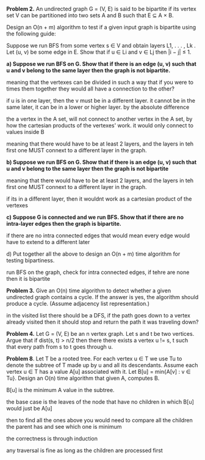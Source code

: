 **Problem 2.**
An undirected graph G = (V, E) is said to be bipartite if its vertex set V can be partitioned into two sets A and B such that E ⊆ A × B. 

Design an O(n + m) algorithm to test if a given input graph is bipartite using the following guide: 

Suppose we run BFS from some vertex s ∈ V and obtain layers L1, . . . , Lk . Let (u, v) be some edge in E. Show that if u ∈ Li and v ∈ Lj then |i − j| ≤ 1. 

**a) Suppose we run BFS on G. Show that if there is an edge (u, v) such that u and v belong to the same layer then the graph is not bipartite.** 

meaning that the vertexes can be divided in such a way that if you were to times them together they would all have a connection to the other?

if u is in one layer, then the v must be in a different layer. it cannot be in the same later, it can be in a lower or higher layer. by the absolute difference

the a vertex in the A set, will not connect to another vertex in the A set, by how the cartesian products of the vertexes' work. it would only connect to values inside B

meaning that there would have to be at least 2 layers, and the layers in teh first one MUST connext to a different layer in the graph.  

**b) Suppose we run BFS on G. Show that if there is an edge (u, v) such that u and v belong to the same layer then the graph is not bipartite**

meaning that there would have to be at least 2 layers, and the layers in teh first one MUST connext to a different layer in the graph.  

if its in a different layer, then it wouldnt work as a cartesian product of the vertexes

**c) Suppose G is connected and we run BFS. Show that if there are no intra-layer edges then the graph is bipartite.** 

if there are no intra connected edges that would mean every edge would have to extend to a different later

d) Put together all the above to design an O(n + m) time algorithm for testing bipartiness.

run BFS on the graph, check for intra connected edges, if tehre are none then it is bipartite

**Problem 3.** Give an O(n) time algorithm to detect whether a given undirected graph contains a cycle. If the answer is yes, the algorithm should produce a cycle. (Assume adjacency list representation.)

in the visited list there should be a DFS, if the path goes down to a vertex already visited then it should stop and return the path it was traveling down? 

**Problem 4.** Let G = (V, E) be an n vertex graph. Let s and t be two vertices. Argue that if dist(s, t) > n/2 then there there exists a vertex u != s, t such that every path from s to t goes through u.

**Problem 8**. Let T be a rooted tree. For each vertex u ∈ T we use Tu to denote the subtree of T made up by u and all its descendants. Assume each vertex u ∈ T has a value A[u] associated with it. Let B[u] = min{A[v] : v ∈ Tu}. Design an O(n) time algorithm that given A, computes B.

B[u] is the minimum A value in the subtree. 

the base case is the leaves of the node that have no children in which B[u] would just be A[u]

then to find all the ones above you would need to compare all the children the parent has and see which one is minimum

the correctness is through induction

any traversal is fine as long as the children are processed first